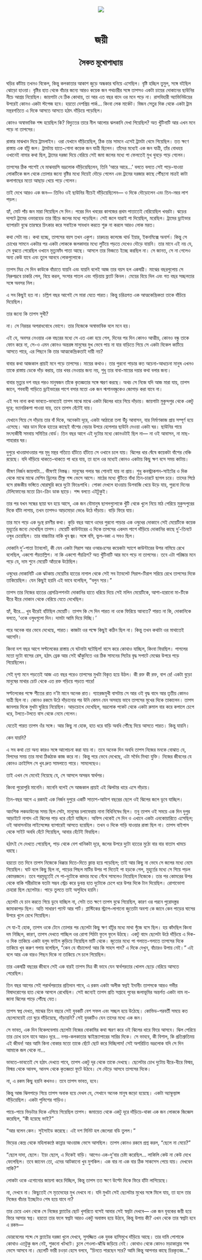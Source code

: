 <div align=center> <img src="../../metadata/images/rabibasariya/জয়ী-সৈকত-মুখোপাধ্যায়.jpg" align="center"></div><br><h1 align=center>জয়ী</h1>
<h2 align=center>সৈকত মুখোপাধ্যায়</h2><br>ঘড়ির কাঁটায় তখনও বিকেল, কিন্তু কলকাতার আকাশ জুড়ে অন্ধকার ঘনিয়ে এসেছিল। বৃষ্টি হচ্ছিল তুমুল, সঙ্গে বইছিল ঝোড়ো হাওয়া। বৃষ্টির হাত থেকে বাঁচার জন্যে আরও কয়েক জন পথচারীর সঙ্গে তাপসও একটা চায়ের দোকানের ছাউনির নীচে আশ্রয় নিয়েছিল। জায়গাটা যে ঠিক কোথায়, তা আর এত বছর বাদে ওর মনে পড়ে না। রাসবিহারী অ্যাভিনিউয়ের উপরেই কোনও একটা স্টপেজ হবে। হয়তো দেশপ্রিয় পার্ক… কিংবা লেক মার্কেট। বিজন সেতুর দিক থেকে একটা ট্রাম মন্থরগতিতে এ দিকে আসতে আসতে হঠাৎ দাঁড়িয়ে পড়েছিল।

কোনও অস্বাভাবিক শব্দ হয়েছিল কি? বিদ্যুতের তারে নীল আলোর ঝলকানি দেখা গিয়েছিল? অত খুঁটিনাটি আর এখন মনে পড়ে না তাপসের।

রাস্তার মাঝখান দিয়ে ট্রামলাইন। ওরা যেখানে দাঁড়িয়েছিল, ঠিক তার সামনে এসেই ট্রামটা থেমে গিয়েছিল। তত ক্ষণে রাস্তায় এক হাঁটু জল। ট্রামটায় হাতে-গোনা কয়েক জন যাত্রী ছিলেন। তাঁদের মধ্যেই এক জন যাত্রী, তাঁর বোধহয় ওখানেই নামার কথা ছিল, ট্রামের দরজা দিয়ে বেরিয়ে সেই জমা জলের মধ্যে পা ফেলতেই মুখ থুবড়ে পড়ে গেলেন।

তাপসের ঠিক পাশেই যে মাঝবয়সি ভদ্রলোক দাঁড়িয়েছিলেন, তিনি ‘আরে আরে...’ বলতে বলতে সেই পড়ে-যাওয়া লোকটিকে জল থেকে তোলার জন্যে বৃষ্টির মধ্যে দিয়েই দৌড়ে গেলেন এবং ট্রামের দরজার কাছে পৌঁছনো মাত্রই কাটা কলাগাছের মতো আছাড় খেয়ে পড়ে গেলেন।

তাই দেখে আরও এক জন— তিনিও ওই ছাউনির নীচেই দাঁড়িয়েছিলেন— ও দিকে দৌড়োলেন এবং তিন-নম্বর লাশ পড়ল।

হ্যাঁ, মোট পাঁচ জন মারা গিয়েছিল সে দিন। পরের দিন খবরের কাগজের প্রথম পাতাতেই বেরিয়েছিল খবরটা। ঝড়ের দাপটে ট্রামের ওভারহেড তার ছিঁড়ে জলের মধ্যে পড়েছিল। সেই জলে যারাই পা দিয়েছিল, মরেছিল। ট্রামের ড্রাইভার ব্যাপারটা বুঝে তারস্বরে চিৎকার করে সবাইকে সাবধান করতে শুরু না করলে আরও লোক মরত।

কথা সেটা নয়। কথা হচ্ছে, তাপসের বয়স তখন একুশ। চারুচন্দ্র কলেজে থার্ড ইয়ার, ইকনমিক্সে অনার্স। কিন্তু সে চোখের সামনে একটার পর একটা লোককে জলকাদার মধ্যে লুটিয়ে পড়তে দেখেও দৌড়ে যায়নি। তার মানে এই নয় যে, সে বুঝতে পেরেছিল ওখানে মৃত্যুফাঁদ পাতা আছে। আসলে তার ভিজতে ইচ্ছে করছিল না। সে জানত, সে না গেলেও অন্য কেউ যাবে এবং তুলে আনবে লোকগুলোকে।

তাপস মিত্র সে দিন কাউকে বাঁচাতে যায়নি এবং যায়নি বলেই আজ তার বয়স হল একষট্টি। মাঝের বছরগুলোয় সে নিরুপদ্রবে চাকরি পেল, বিয়ে করল, সংসার পাতল এবং গড়িয়ায় ফ্ল্যাট কিনল। মেয়ের বিয়ে দিল এবং গত বছর সচ্ছলতার সঙ্গে অবসর নিল।

এ সব কিছুই হত না। চল্লিশ বছর আগেই সে মারা যেতে পারত। কিন্তু চরিত্রগত এক আত্মকেন্দ্রিকতা তাকে বাঁচিয়ে দিয়েছিল।

তার জন্যে কি তাপস সুখী?

না। সে নিরন্তর অপরাধবোধে ভোগে। তার নিজেকে অস্বাভাবিক বলে মনে হয়।

এই যে, অবসর নেওয়ার এক বছরের মধ্যে সে এত একা হয়ে গেল, দিনের পর দিন কোনও আত্মীয়, কোনও বন্ধু তাকে ফোন করে না, সে-ও এমন কোনও অন্তরঙ্গ মানুষের মুখ ভেবে পায় না যার বাড়িতে গিয়ে সে একটা বিকেল কাটিয়ে আসতে পারে, এর পিছনে কি তার আত্মকেন্দ্রিকতাই দায়ী নয়?

বাবার কথা আজকাল প্রায়ই মনে পড়ে তাপসের। মায়ের কথাও। তার পুরনো পাড়ার কত অচেনা-আধচেনা মানুষ এখনও তাকে রাস্তায় ডেকে দাঁড় করায়, তার খবর নেওয়ার জন্য নয়, শুধু তার বাবা-মায়ের দয়ার কথা বলার জন্য।

বাবার মৃত্যুর দশ বছর পরও মানুষজন তাঁকে কৃতজ্ঞতার সঙ্গে স্মরণ করছে। অথচ সে নিজে যদি আজ মারা যায়, তাপস জানে, শববাহী গাড়িতে ড্রাইভারের পাশে বসার মতো এক জন শ্মশানবন্ধুকেও জোগাড় করা যাবে না।

এই সব নানা কথা ভাবতে-ভাবতেই তাপস মাঝে মাঝে একটা ঝিলের ধারে গিয়ে দাঁড়ায়। জায়গাটা মুকুন্দপুর থেকে একটু দূরে; ভ্যানরিকশা পাওয়া যায়, তবে তাপস হেঁটেই যায়।

যেখানে গিয়ে সে দাঁড়ায় তার বাঁ দিকে, অনেকটা দূরে, একটা আঠারো তলা উঁচু আবাসন, যার নির্মাণকাজ প্রায় সম্পূর্ণ হয়ে এসেছে। আর ডান দিকে হাতের কাছেই বাঁশের বেড়ার উপরে হোগলার ছাউনি দেওয়া একটা ঘর। ছাউনির গায়ে মৎস্যজীবী সমবায় সমিতির বোর্ড। তিন বছর আগে এই দুটোর মধ্যে কোনওটাই ছিল না— না ওই আবাসন, না মাছ-পাহারার ঘর।

দুপুরে খাওয়াদাওয়ার পর মৃদু মন্থর গতিতে হাঁটতে হাঁটতে সে ওখানে চলে যায়। ঝিলের ধার ঘেঁষে কয়েকটা বাঁশের বেঞ্চি রয়েছে। যদি দাঁড়িয়ে থাকতে-থাকতে পা ধরে যায়, তা হলে ওর মধ্যেই কোনও একটায় কিছু ক্ষণ বসে সময় কাটায়।

ভীষণ নির্জন জায়গাটা… ভীষণই নিস্তব্ধ। মানুষের গলার স্বর শোনাই যায় না প্রায়। শুধু কনস্ট্রাকশন-সাইটের ও দিক থেকে মাঝে মাঝে মেশিন ড্রিলের তীক্ষ্ণ শব্দ ভেসে আসে। মাঠের মধ্যে খুঁটিতে বাঁধা তিন-চারটে ছাগল চরে। তাদের পিঠে বসে রাজকীয় ভঙ্গিতে ঘোরাঘুরি করে দুটো ফিঙেপাখি। পোকা দেখলে হাওয়ায় ডিগবাজি খেয়ে উড়ে যায়, পুরনো দিনের টেলিফোনের মতো ক্রিং-ক্রিং ডাক ছাড়ে। শব্দ বলতে এইটুকুই।

তার পর যখন সন্ধের ছায়া ঘন হয়ে আসে, এক জন বৌমানুষ ছাগলগুলোকে খুঁটি থেকে খুলে নিয়ে মাঠ পেরিয়ে মুকুন্দপুরের দিকে হাঁটা লাগায়, তখন তাপসও আড়মোড়া ভেঙে উঠে দাঁড়ায়। বাড়ি ফিরে যায়।

তার মনে পড়ে এক দুঃস্থ রমণীর কথা। কুড়ি বছর আগে ওদের পুরনো পাড়ার এক ওষুধের দোকানে সেই মেয়েটিকে কয়েক মুহূর্তের জন্যে দেখেছিল তাপস। মেয়েটি কাউন্টারের এ দিকে তাপসের একদম পাশে দাঁড়িয়ে দোকানির কাছে দু’-তিনটে ওষুধ চেয়েছিল। তার বাচ্চাটার নাকি খুব জ্বর। সঙ্গে বমি, ভুল-বকা এ সবও ছিল।

দোকানি দু’-পাতা ট্যাবলেট, কী যেন একটা সিরাপ আর ওআরএসের কয়েকটা স্যাশে কাউন্টারের উপর নামিয়ে রেখে বলেছিল, একশো পঁয়তাল্লিশ। না কি একশো পঁয়ত্রিশ? অত খুঁটিনাটি আর মনে পড়ে না তাপসের। তবে এটা পরিষ্কার মনে পড়ে যে, দাম শুনে মেয়েটি আঁতকে উঠেছিল।

ওষুধের দোকানিটি এক ঝটকায় মেয়েটির হাতের নাগাল থেকে সেই সব ট্যাবলেট সিরাপ-টিরাপ সরিয়ে রেখে তাপসের দিকে তাকিয়েছিল। যেন কিছুই হয়নি এই ভাবে বলেছিল, “বলুন স্যর।”

তাপস তার নিজের হাতের প্রেসক্রিপশনটা দোকানির হাতে ধরিয়ে দিয়ে সেই মলিন মেয়েটিকে, আশা-হারানো মা-টিকে ধীরে ধীরে দোকান থেকে বেরিয়ে যেতে দেখেছিল।

হ্যাঁ, ধীরে… খুব ধীরেই হাঁটছিল মেয়েটি। তাপস কি সে দিন পারত না ওকে ফিরিয়ে আনতে? পারত না কি, দোকানিকে বলতে, ‘ওকে ওষুধগুলো দিন। দামটা আমি দিয়ে দিচ্ছি।’

পরে অনেক বার ভেবে দেখেছে, পারত। কাজটা ওর পক্ষে কিছুই কঠিন ছিল না। কিন্তু তখন কথাটা ওর মাথাতেই আসেনি।

কিংবা দশ বছর আগে সল্টলেকের রাস্তায় যে ঘটনাটা ঘটেছিল! বাসে করে কোথাও যাচ্ছিল, কিংবা ফিরছিল। পাগলের মতো দুটো বাসের রেস, হঠাৎ ব্রেক আর সেই ঝাঁকুনিতে ওর ঠিক সামনের সিটের বৃদ্ধ সপাটে মেঝের উপরে পড়ে গিয়েছিলেন।

সেই দৃশ্য মনে পড়তেই আজ এত বছর পরেও তাপসের মুখটা বিকৃত হয়ে উঠল। কী রক্ত কী রক্ত, বাপ রে! একটা বুড়ো মানুষের মাথার চোট থেকে এত রক্ত গড়িয়ে পড়তে পারে!

সল্টলেকের পক্ষে শীতের রাত ন’টা মানে অনেক রাত। গ্যারেজমুখী বাসটায় সে আর ওই বৃদ্ধ বাদে আর তৃতীয় কোনও যাত্রী ছিল না। কোনও রকমে উঠে দাঁড়ানোর পর উনি কেমন যেন অসহায় ভাবে তাপসের মুখের দিকে তাকালেন। তাপস জানলার দিকে মুখটা ঘুরিয়ে নিয়েছিল। আড়চোখে দেখেছিল, ভদ্রলোক পকেট থেকে একটা রুমাল বার করে কপালে চেপে ধরে, টলতে-টলতে বাস থেকে নেমে গেলেন।

যেতেই পারত তাপস ওঁর সঙ্গে। আর কিছু না হোক, হাত ধরে বাড়ি অবধি পৌঁছে দিয়ে আসতে পারত। কিন্তু যায়নি।

কেন যায়নি?

এ সব কথা তো অন্য কারও সঙ্গে আলোচনা করা যায় না। তবে অনেক দিন অবধি তাপস নিজের মনকে বোঝাত যে, বিপদের সময় তার মাথা ঠিকঠাক কাজ করে না। কিন্তু পরে ভেবে দেখেছে, এটা সর্বৈব মিথ্যা যুক্তি। নিজের জীবনের যে কোনও ক্রাইসিস সে খুব দ্রুত সামলাতে পারে। সামলেছেও।

তাই এখন সে মেনেই নিয়েছে যে, সে আসলে অসম্ভব স্বার্থপর।




কিংবা পুরোপুরি মানেনি। মানেনি বলেই সে আজকাল প্রায়ই এই ঝিলটার ধারে এসে দাঁড়ায়।  

তিন-বছর আগে এ রকমই এক নির্জন দুপুরে একটি সাতাশ-আটাশ বছরের ছেলে ওই ঝিলের জলে ডুবে যাচ্ছিল।

আংশিক লকডাউনের সময় ছিল সেটা, মানুষের চলাফেরায় নানা বিধিনিষেধ ছিল। তবু তাপস ওই সময়ে এক দিন দুপুর আড়াইটে নাগাদ এই ঝিলের পাড় ধরে হেঁটে যাচ্ছিল। অফিস থেকেই সে দিন ও এখানে একটা এনকোয়ারিতে এসেছিল; ওই আবাসনটার লাইসেন্সের ব্যাপারেই আসতে হয়েছিল। তখন ও দিকে গাড়ি যাওয়ার রাস্তা ছিল না। তাপস বাইপাস থেকে সাইট অবধি হেঁটে গিয়েছিল, আবার হেঁটেই ফিরছিল।

হঠাৎই সে দেখতে পেয়েছিল, পাড় থেকে বেশ খানিকটা দূরে, জলের উপরে দুটো হাতের মুঠো বার বার বাতাস খামচে ধরছে।

হয়তো তত দিনে তাপস নিজেকে ধিক্কার দিতে-দিতে ক্লান্ত হয়ে পড়েছিল; তাই আর কিছু না ভেবে সে জলের মধ্যে নেমে গিয়েছিল। ঘাট বলে কিছু ছিল না, পাড়ের পিছল মাটির উপর পা দিতেই পা হড়কে গেল, মুহূর্তের মধ্যে সে গিয়ে পড়ল কোমরজলে। তবে পরমুহূর্তেই সে পা-দুটোকে কাদার মধ্যে গেঁথে সামলেও নিয়েছিল নিজেকে। তার পর কোমরের উপর থেকে বাকি শরীরটাকে যতটা সম্ভব স্ট্রেচ করে ডুবন্ত হাত দুটোকে চেপে ধরে উপর দিকে টান দিয়েছিল। রোগাভোগা চেহারা ছিল ছেলেটার। পাড়ে তুলতে তাই অসুবিধে হয়নি।

ছেলেটা যে চান করতে গিয়ে ডুবে যাচ্ছিল না, সেটা তত ক্ষণে তাপস বুঝে গিয়েছিল, কারণ ওর পরনে পুরোদস্তুর জামাকাপড় ছিল। অতি সাধারণ প্যান্ট আর শার্ট। প্লাস্টিকের স্ট্র্যাপ-লাগানো জুতোটা অবশ্য কে জানে কেন পাড়ের ঘাসের উপরে খুলে রেখে গিয়েছিল।

সে যা-ই হোক, তাপস ওকে টেনে তোলার পর ছেলেটা কিছু ক্ষণ হাঁটুর মধ্যে মাথা গুঁজে বসে ছিল। হয় কাঁদছিল কিংবা দম নিচ্ছিল, কারণ, তাপস দেখতে পাচ্ছিল ওর রোগা পিঠটা ফুলে ফুলে উঠছে। একটু বাদে ছেলেটা উঠে দাঁড়িয়ে এ দিক-ও দিক তাকিয়ে একটা হলুদ ফাইল কুড়িয়ে নিয়েছিল মাটি থেকে। জুতোর মধ্যে পা গলাতে-গলাতে তাপসের দিকে তাকিয়ে খুব করুণ গলায় বলেছিল, “কেন যে বাঁচালেন! আর কি সাহস পাব? এ দিকে দেখুন, বাঁচারও উপায় নেই।” এই বলে আর এক বারও পিছন দিকে না তাকিয়ে সে চলে গিয়েছিল।

তার একষট্টি বছরের জীবনে সেই এক বারই তাপস মিত্র কী ভাবে যেন স্বার্থপরতার খোলস ছেড়ে বেরিয়ে আসতে পেরেছিল।




তিন বছর আগের সেই পরার্থপরতার প্রতিদান পাবে, এ রকম একটা অলীক স্বপ্নই ইদানীং তাপসকে আরও গভীর বিষাদরোগের হাত থেকে আগলে রেখেছিল। সেই জন্যেই তাপস প্রতি সপ্তাহে পুবের জলাভূমির অন্তর্গত একটা নাম না-জানা ঝিলের পাড়ে পৌঁছে যেত।

তাপস স্বপ্ন দেখত, মাঝের তিন বছরে সেই যুবকটি বেশ সফল এবং সচ্ছল হয়ে উঠেছে। কোভিড-পরবর্তী সময়ে কত ছেলেমেয়েই তো ঘুরে দাঁড়িয়েছে, দাঁড়ায়নি? সেই যুবকটিও যেন তাদের মধ্যে এক জন।

সে ভাবত, এক দিন বিকেলবেলায় ছেলেটা নিজের বোকামির কথা স্মরণ করে ওই ঝিলের ধারে ফিরে আসবে। ঝিল পেরিয়ে তার চোখ চলে যাবে আরও দূরে… নগর-কলকাতার স্কাইস্ক্র্যাপারের সারির দিকে। সে ভাববে, কী বিশাল, কি প্রতিশ্রুতিময় এই জীবন! আর আমি কিনা বোকার মতো তাকে ছেঁটে ছোট করে দিচ্ছিলাম! সেই অপরিচিত ভদ্রলোক যদি সে দিন আমাকে জল থেকে না…

ভাবতে-ভাবতেই সে হঠাৎ দেখতে পাবে, তাপস একটু দূর থেকে তাকে দেখছে। ছেলেটার চোখ দুটোয় ধীরে-ধীরে বিস্ময়, বিস্ময় থেকে আনন্দ, আনন্দ থেকে কৃতজ্ঞতা ফুটে উঠবে। সে দৌড়ে আসবে তাপসের দিকে।

না, এ রকম কিছু হয়নি কখনও। তবে তাপস ভাবত, হবে।




কিন্তু আজ ঝিলপাড়ে গিয়ে তাপস অবাক হয়ে দেখল যে, সেখানে অনেক মানুষ জড়ো হয়েছে। একটা অ্যাম্বুল্যান্স দাঁড়িয়েছিল। একটা পুলিশের গাড়িও।

পায়ে-পায়ে ভিড়টার দিকে এগিয়ে গিয়েছিল তাপস। জমায়েত থেকে একটু দূরে দাঁড়িয়ে-থাকা এক জন লোককে জিজ্ঞেস করেছিল, “কী হয়েছে ভাই?”

“আর বলেন কেন। সুইসাইড করেছে। এই দশ মিনিট হল জেলেরা বডি তুলল।”

ভিড়ের কেন্দ্র থেকে মহিলাকণ্ঠে কান্নার আওয়াজ ভেসে আসছিল। তাপস কোনও রকমে প্রশ্ন করল, “ছেলে না মেয়ে?”

“ছেলে দাদা, ছেলে। ইয়ং ছেলে, এ দিকেই বাড়ি। আগেও এক-দু’বার চেষ্টা করেছিল… লাকিলি কেউ না কেউ দেখে ফেলেছিল। তবে জানেন তো, এদের আটকানো খুব মুশকিল। এক বার না এক বার ঠিক সাকসেস পেয়ে যায়। দেখবেন নাকি?”

লোকটা ওকে এগোনোর জায়গা করে দিচ্ছিল, কিন্তু তাপস তত ক্ষণে উল্টো দিকে ফিরে হাঁটা লাগিয়েছে।

না, দেখবে না। কিছুতেই সে মৃতদেহের মুখ দেখবে না। যদি মুখটা সেই ছেলেটার মুখের সঙ্গে মিলে যায়, তা হলে তার নিজের বাঁচার ইচ্ছেটাও শেষ হয়ে যাবে না?

তার চেয়ে এখন থেকে সে নিজের ফ্ল্যাটের ছোট খুপরিতে বসেই আবার সেই স্বপ্নটা দেখবে— এক জন যুবকের জয়ী হয়ে ফিরে আসার স্বপ্ন। হয়তো তার ফলে স্বপ্নটা আরও একটু অবাস্তব হয়ে উঠবে, কিন্তু উপায় কী? এখন থেকে তার স্বপ্নটা হবে এ রকম—

ডোরবেলের শব্দে সে ফ্ল্যাটের দরজা খুলে দেখবে, সুসজ্জিত এক যুবক হাসিমুখে দাঁড়িয়ে আছে। তার দামি পোশাকে কোথাও এতটুকু জল নেই, শুকনো খটখটে। চুলে শেওলা-ঝাঁঝি জড়িয়ে নেই। কোথাও থেকে কোনও মড়াকান্নার শব্দ ভেসে আসবে না। ছেলেটি ভারী চওড়া হেসে বলবে, “চিনতে পারছেন স্যর? আমি কিন্তু আপনার কাছে চিরকৃতজ্ঞ...”